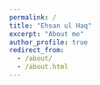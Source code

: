 ```yaml
---
permalink: /
title: "Ehsan ul Haq"
excerpt: "About me"
author_profile: true
redirect_from: 
  - /about/
  - /about.html
---
```

